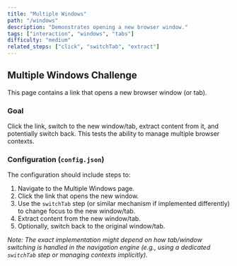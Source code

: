 ```yaml
---
title: "Multiple Windows"
path: "/windows"
description: "Demonstrates opening a new browser window."
tags: ["interaction", "windows", "tabs"]
difficulty: "medium"
related_steps: ["click", "switchTab", "extract"]
---
```


## Multiple Windows Challenge

This page contains a link that opens a new browser window (or tab).

### Goal
Click the link, switch to the new window/tab, extract content from it, and potentially switch back. This tests the ability to manage multiple browser contexts.

### Configuration (`config.json`)
The configuration should include steps to:
1. Navigate to the Multiple Windows page.
2. Click the link that opens the new window.
3. Use the `switchTab` step (or similar mechanism if implemented differently) to change focus to the new window/tab.
4. Extract content from the new window/tab.
5. Optionally, switch back to the original window/tab.

*Note: The exact implementation might depend on how tab/window switching is handled in the navigation engine (e.g., using a dedicated `switchTab` step or managing contexts implicitly).*
